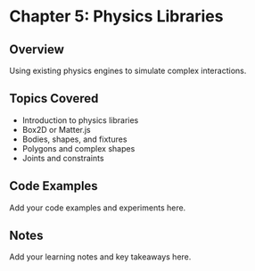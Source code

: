 # Chapter 5: Physics Libraries

## Overview
Using existing physics engines to simulate complex interactions.

## Topics Covered
- Introduction to physics libraries
- Box2D or Matter.js
- Bodies, shapes, and fixtures
- Polygons and complex shapes
- Joints and constraints

## Code Examples
Add your code examples and experiments here.

## Notes
Add your learning notes and key takeaways here.
